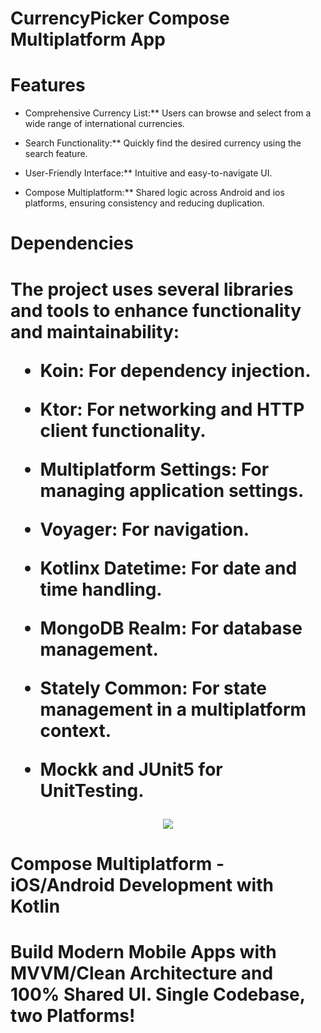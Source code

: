 <h1>CurrencyPicker Compose Multiplatform App</h1> 

<h1>Features</h1>

- Comprehensive Currency List:** Users can browse and select from a wide range of international currencies.

- Search Functionality:** Quickly find the desired currency using the search feature.

- User-Friendly Interface:** Intuitive and easy-to-navigate UI.

- Compose Multiplatform:** Shared logic across Android and ios platforms, ensuring consistency and reducing duplication.


 <h1> Dependencies <h1/>

  The project uses several libraries and tools to enhance functionality and maintainability:

- Koin: For dependency injection.

- Ktor: For networking and HTTP client functionality.

- Multiplatform Settings: For managing application settings.

- Voyager: For navigation.

- Kotlinx Datetime: For date and time handling.

- MongoDB Realm: For database management.

- Stately Common: For state management in a multiplatform context.
- Mockk and JUnit5 for UnitTesting.


<p align="center">
  <img src="https://i.postimg.cc/qvTqkhQy/Compose-Multiplatform-2.jpg" href="https://stevdza-san.com/p/compose-multiplatform-ios-android-development-with-kotlin">
</p>

<h1>Compose Multiplatform - iOS/Android Development with Kotlin<h1/>
 Build Modern Mobile Apps with MVVM/Clean Architecture and 100% Shared UI. Single Codebase, two Platforms!


